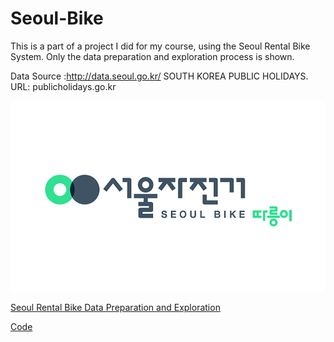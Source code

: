 # Seoul-Bike
This is a part of a project I did for my course, using the Seoul Rental Bike System. 
Only the data preparation and exploration process is shown. 

Data Source :http://data.seoul.go.kr/
SOUTH KOREA PUBLIC HOLIDAYS. URL: publicholidays.go.kr

![img.png](image/img.png)

[Seoul Rental Bike Data Preparation and Exploration](https://github.com/sy-112/Seoul-Rental-Bike/blob/41ceb4cd45c6b1f96696ca563f3e943643acb3d0/Data%20Preparation%20and%20Exploration.md)

[Code](https://github.com/sy-112/Seoul-Rental-Bike/blob/41ceb4cd45c6b1f96696ca563f3e943643acb3d0/Data%20preparation%20and%20exploration%20code.ipynb)

